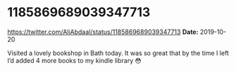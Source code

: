 # 1185869689039347713
https://twitter.com/AliAbdaal/status/1185869689039347713
**Date:** 2019-10-20

Visited a lovely bookshop in Bath today. It was so great that by the time I left I’d added 4 more books to my kindle library 😳
